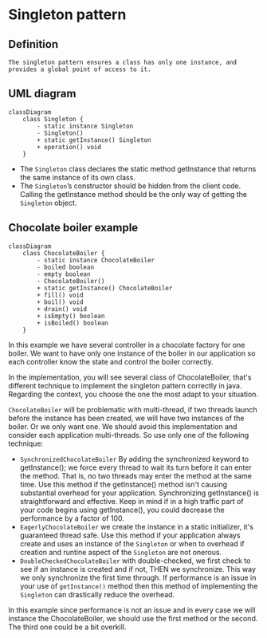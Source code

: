 # Singleton pattern

## Definition

```text
The singleton pattern ensures a class has only one instance, and provides a global point of access to it.
```

## UML diagram

```mermaid
classDiagram
    class Singleton {
        - static instance Singleton
        - Singleton()
        + static getInstance() Singleton
        + operation() void
    }
```

* The `Singleton` class declares the static method getInstance that returns the same instance of its own class.
* The `Singleton`’s constructor should be hidden from the client code. Calling the getInstance method should be the only way of getting the `Singleton` object.

## Chocolate boiler example

```mermaid
classDiagram
    class ChocolateBoiler {
        - static instance ChocolateBoiler
        - boiled boolean
        - empty boolean
        - ChocolateBoiler()
        + static getInstance() ChocolateBoiler
        + fill() void
        + boil() void
        + drain() void
        + isEmpty() boolean
        + isBoiled() boolean
    }
```

In this example we have several controller in a chocolate factory for one boiler. 
We want to have only one instance of the boiler in our application so each controller know the state and control the boiler correctly.

In the implementation, you will see several class of ChocolateBoiler, that's different technique to implement the singleton pattern correctly in java.
Regarding the context, you choose the one the most adapt to your situation.


`ChocolateBoiler` will be problematic with multi-thread, if two threads launch before the instance has been created, we will have two instances of the boiler.
Or we only want one. We should avoid this implementation and consider each application multi-threads. So use only one of the following technique:
* `SynchronizedChocolateBoiler` By adding the synchronized keyword to getInstance(); we force every thread to wait its turn before it can enter the method. 
That is, no two threads may enter the method at the same time. Use this method if the getInstance() method isn't causing substantial overhead for your application.
Synchronizing getInstance() is straightforward and effective. Keep in mind if in a high traffic part of your code begins using getInstance(), 
you could decrease the performance by a factor of 100.
* `EagerlyChocolateBoiler` we  create the instance in a static initializer, it's guaranteed thread safe. 
Use this method if your application always create and uses an instance of the `Singleton` 
or when to overhead if creation and runtine aspect of the `Singleton` are not onerous.
* `DoubleCheckedChocolateBoiler` with double-checked, we first check to see if an instance is created and if not, THEN we synchronize.
This way we only synchronize the first time through. If performance is an issue in your use of `getInstance()` method then this method
of implementing the `Singleton` can drastically reduce the overhead.

In this example since performance is not an issue and in every case we will instance the ChocolateBoiler, we should use
the first method or the second. The third one could be a bit overkill.